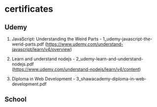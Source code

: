 # certificates
## Udemy

1. JavaScript: Understanding the Weird Parts  - 1_udemy-javascript-the-werid-parts.pdf
(https://www.udemy.com/understand-javascript/learn/v4/overview)

2. Learn and understand nodejs   - 2_udemy-learn-and-understand-nodejs.pdf </br>
(https://www.udemy.com/understand-nodejs/learn/v4/content)

3. Diploma in Web Development - 3_shawacademy-diploma-in-web-development.pdf <br>

## School
